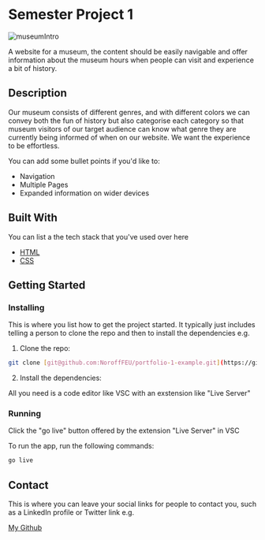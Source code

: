 # Semester Project 1


![museumIntro](https://github.com/xTidewaterx/23-05-2021_SemesterProject_Johan_Myhre/assets/79268288/e40936d1-1384-46e2-8eee-4c2fc6281447)


A website for a museum, the content should be easily navigable and offer information about the museum hours when people can visit and experience a bit of history.

## Description
Our museum consists of different genres, and with different colors we can convey both the fun of history but also categorise each category so that museum visitors of our target audience can know what genre they are currently being informed of when on our website. We want the experience to be effortless.

You can add some bullet points if you'd like to:

- Navigation
- Multiple Pages
- Expanded information on wider devices

## Built With

You can list a the tech stack that you've used over here

- [HTML](https://reactjs.org/)
- [CSS](https://getbootstrap.com)

## Getting Started

### Installing

This is where you list how to get the project started. It typically just includes telling a person to clone the repo and then to install the dependencies e.g.

1. Clone the repo:

```bash
git clone [git@github.com:NoroffFEU/portfolio-1-example.git](https://github.com/xTidewaterx/23-05-2021_SemesterProject_Johan_Myhre)
```

2. Install the dependencies:

All you need is a code editor like VSC with an exstension like "Live Server"

### Running

Click the "go live" button offered by the extension "Live Server" in VSC

To run the app, run the following commands:

```bash
go live
```


## Contact

This is where you can leave your social links for people to contact you, such as a LinkedIn profile or Twitter link e.g.

[My Github](https://github.com/xTidewaterx)




